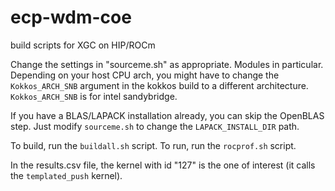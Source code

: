 # ecp-wdm-coe
build scripts for XGC on HIP/ROCm

Change the settings in "sourceme.sh" as appropriate. Modules in particular.
Depending on your host CPU arch, you might have to change the `Kokkos_ARCH_SNB` argument in the kokkos build to a different architecture.  `Kokkos_ARCH_SNB` is for intel sandybridge.

If you have a BLAS/LAPACK installation already, you can skip the OpenBLAS step.  Just modify `sourceme.sh` to change the `LAPACK_INSTALL_DIR` path.

To build, run the `buildall.sh` script.
To run, run the `rocprof.sh` script.

In the results.csv file, the kernel with id "127" is the one of interest (it calls the `templated_push` kernel).
